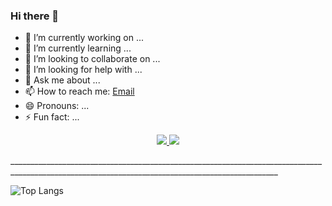 ### Hi there 👋

- 🔭 I’m currently working on ...
- 🌱 I’m currently learning ...
- 👯 I’m looking to collaborate on ...
- 🤔 I’m looking for help with ...
- 💬 Ask me about ...
- 📫 How to reach me: <a href='yuriybema@gmail.com'>Email</a>
- 😄 Pronouns: ...
- ⚡ Fun fact: ...

<p align='center'>
   <a href="https://www.linkedin.com/in/yura-bema-947141208/">
       <img src="https://img.shields.io/badge/linkedin-%230077B5.svg?&style=for-the-badge&logo=linkedin&logoColor=white"/>
   </a>
   <a href="https://t.me/LukeBrutale">
       <img src="https://img.shields.io/badge/Telegram-2CA5E0?style=for-the-badge&logo=telegram&logoColor=white"/>
   </a>
</p>

<p>_________________________________________________________________________________________________________________________________________________</p>

   ![Top Langs](https://github-readme-stats.vercel.app/api/top-langs/?username=LukeBrutale&layout=compact)


<!-- 
<div align="center" style="margin: 40px 0">
   <a href="https://github.com/romankh3/github-profile-views-counter">
       <img width="175px" src="https://komarev.com/ghpvc/?username=LukeBrutale&color=DE002D">
   </a>
</div>
-->


<!-- **LukeBrutale/LukeBrutale** is a ✨ _special_ ✨ repository because its `README.md` (this file) appears on your GitHub profile.

Here are some ideas to get you started: -->



